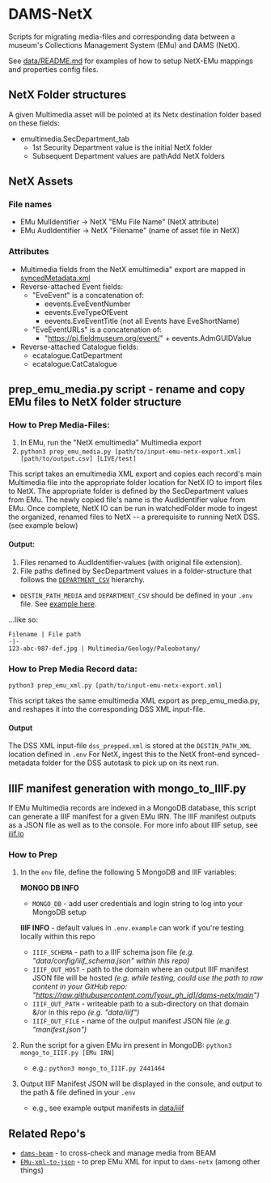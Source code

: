 # DAMS-NetX

Scripts for migrating media-files and corresponding data between a museum's Collections Management System (EMu) and DAMS (NetX). 

See [data/README.md](https://github.com/fieldmuseum/dams-netx/tree/main/data) for examples of how to setup NetX-EMu mappings and properties config files.

## NetX Folder structures

A given Multimedia asset will be pointed at its Netx destination folder based on these fields:
- emultimedia.SecDepartment_tab
  - 1st Security Department value is the initial NetX folder
  - Subsequent Department values are pathAdd NetX folders

## NetX Assets

### File names
- EMu MulIdentifier -> NetX "EMu File Name" (NetX attribute)
- EMu AudIdentifier -> NetX "Filename" (name of asset file in NetX)

### Attributes
- Multimedia fields from the NetX emultimedia" export are mapped in [syncedMetadata.xml](https://github.com/fieldmuseum/dams-netx/blob/main/data/config/syncedMetadata.xml)
- Reverse-attached Event fields:
  - "EveEvent" is a concatenation of:
    - eevents.EveEventNumber
    - eevents.EveTypeOfEvent
    - eevents.EveEventTitle (not all Events have EveShortName)
  - "EveEventURLs" is a concatenation of:
    - "https://pj.fieldmuseum.org/event/" + eevents.AdmGUIDValue
- Reverse-attached Catalogue fields:
  - ecatalogue.CatDepartment
  - ecatalogue.CatCatalogue


## prep_emu_media.py script - rename and copy EMu files to NetX folder structure

### How to Prep Media-Files:
1. In EMu, run the "NetX emultimedia" Multimedia export
2. `python3 prep_emu_media.py [path/to/input-emu-netx-export.xml] [path/to/output.csv] [LIVE/test]`

This script takes an emultimedia XML export and copies each record's main Multimedia file into the appropriate folder location for NetX IO to import files to NetX. The appropriate folder is defined by the SecDepartment values from EMu. The newly copied file's name is the AudIdentifier value from EMu. Once complete, NetX IO can be run in watchedFolder mode to ingest the organized, renamed files to NetX -- a prerequisite to running NetX DSS. (see example below)

#### Output:

1. Files renamed to AudIdentifier-values (with original file extension).
2. File paths defined by SecDepartment values in a folder-structure that follows the [`DEPARTMENT_CSV`](https://github.com/fieldmuseum/dams-netx/blob/main/data/config/SecDepartment_hierarchy.csv) hierarchy.
  - `DESTIN_PATH_MEDIA` and `DEPARTMENT_CSV` should be defined in your `.env` file. See [example here](https://github.com/fieldmuseum/dams-netx/blob/main/.env.example).

...like so:

    Filename | File path
    -|-
    123-abc-987-def.jpg | Multimedia/Geology/Paleobotany/


### How to Prep Media Record data:
`python3 prep_emu_xml.py [path/to/input-emu-netx-export.xml]`

This script takes the same emultimedia XML export as prep_emu_media.py, and reshapes it into 
the corresponding DSS XML input-file.

#### Output
The DSS XML input-file `dss_prepped.xml` is stored at the `DESTIN_PATH_XML` location defined in `.env`
For NetX, ingest this to the NetX front-end synced-metadata folder for the DSS autotask to pick up on its next run.


## IIIF manifest generation with mongo_to_IIIF.py
If EMu Multimedia records are indexed in a MongoDB database, this script can generate a IIIF manifest for a given EMu IRN.
The IIIF manifest outputs as a JSON file as well as to the console.  For more info about IIIF setup, see [iiif.io](https://iiif.io/get-started/how-iiif-works/)

### How to Prep
1. In the `env` file, define the following 5 MongoDB and IIIF variables:

    **MONGO DB INFO**
    - `MONGO_DB` - add user credentials and login string to log into your MongoDB setup

    **IIIF INFO** - default values in `.env.example` can work if you're testing locally within this repo
    - `IIIF_SCHEMA` - path to a IIIF schema json file *(e.g. "data/config/iiif_schema.json" within this repo)*
    - `IIIF_OUT_HOST` - path to the domain where an output IIIF manifest JSON file will be hosted *(e.g. while testing, could use the path to raw content in your GitHub repo: "https://raw.githubusercontent.com/[your_gh_id]/dams-netx/main")*
    - `IIIF_OUT_PATH` - writeable path to a sub-directory on that domain &/or in this repo *(e.g. "data/iiif")*
    - `IIIF_OUT_FILE` - name of the output manifest JSON file *(e.g. "manifest.json")*

2. Run the script for a given EMu irn present in MongoDB: `python3 mongo_to_IIIF.py [EMu IRN]`
    - e.g.:  `python3 mongo_to_IIIF.py 2441464`

3. Output IIIF Manifest JSON will be displayed in the console, and output to the path & file defined in your `.env`
    - e.g., see example output manifests in [data/iiif](data/iiif/)


## Related Repo's

- [`dams-beam`](https://github.com/fieldmuseum/dams-beam) - to cross-check and manage media from BEAM
- [`EMu-xml-to-json`](https://github.com/fieldmuseum/EMu-xml-to-json) - to prep EMu XML for input to `dams-netx` (among other things)
